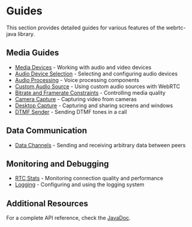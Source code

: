 # Guides <!-- {docsify-ignore-all} -->

This section provides detailed guides for various features of the webrtc-java library.

## Media Guides

- [Media Devices](guide/media_devices.md) - Working with audio and video devices
- [Audio Device Selection](guide/audio_devices.md) - Selecting and configuring audio devices
- [Audio Processing](guide/audio_processing.md) - Voice processing components
- [Custom Audio Source](guide/custom_audio_source.md) - Using custom audio sources with WebRTC
- [Bitrate and Framerate Constraints](guide/constraints.md) - Controlling media quality
- [Camera Capture](guide/camera_capture.md) - Capturing video from cameras
- [Desktop Capture](guide/desktop_capture.md) - Capturing and sharing screens and windows
- [DTMF Sender](guide/dtmf_sender.md) - Sending DTMF tones in a call

## Data Communication

- [Data Channels](guide/data_channels.md) - Sending and receiving arbitrary data between peers

## Monitoring and Debugging

- [RTC Stats](guide/rtc_stats.md) - Monitoring connection quality and performance
- [Logging](guide/logging.md) - Configuring and using the logging system

## Additional Resources

For a complete API reference, check the [JavaDoc](https://javadoc.io/doc/dev.onvoid.webrtc/webrtc-java/latest/index.html).